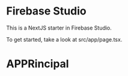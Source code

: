 # Firebase Studio

This is a NextJS starter in Firebase Studio.

To get started, take a look at src/app/page.tsx.
# APPRincipal
